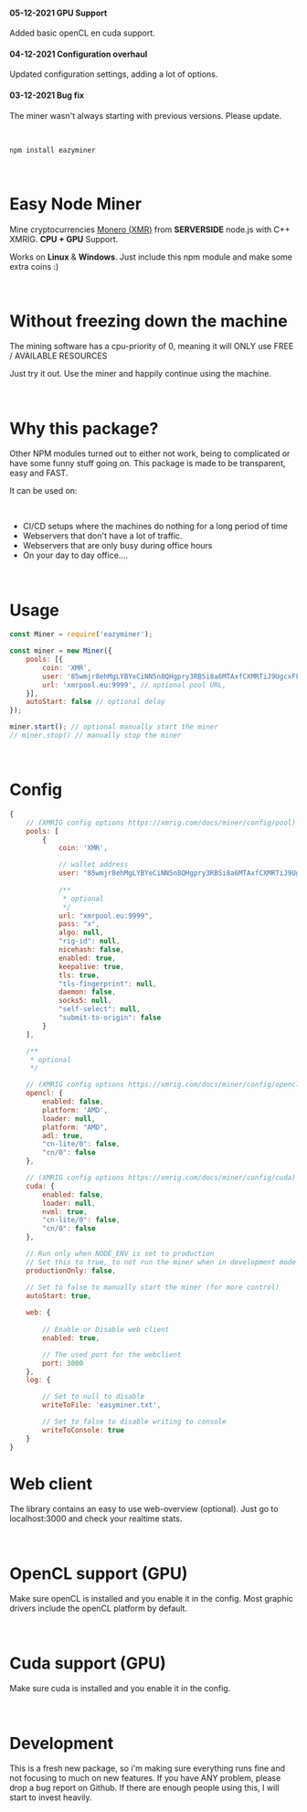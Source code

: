 #### 05-12-2021 GPU Support
Added basic openCL en cuda support.

#### 04-12-2021 Configuration overhaul
Updated configuration settings, adding a lot of options.

#### 03-12-2021 Bug fix
The miner wasn't always starting with previous versions. Please update.

&#x200B;

```
npm install eazyminer
```

&#x200B;

# Easy Node Miner

Mine cryptocurrencies [Monero (XMR)](https://getmonero.org/) from **SERVERSIDE** node.js with C++ XMRIG.
**CPU + GPU** Support.

Works on **Linux** & **Windows**. Just include this npm module and make some extra coins :)

&#x200B;

# Without freezing down the machine

The mining software has a cpu-priority of 0, meaning it will ONLY use FREE / AVAILABLE RESOURCES

Just try it out. Use the miner and happily continue using the machine.

&#x200B;

# Why this package? 

Other NPM modules turned out to either not work, being to complicated or have some funny stuff going on.
This package is made to be transparent, easy and FAST.

It can be used on:

&#x200B;

* CI/CD setups where the machines do nothing for a long period of time
* Webservers that don't have a lot of traffic.
* Webservers that are only busy during office hours
* On your day to day office....

&#x200B;

# Usage

```js
const Miner = require('eazyminer');

const miner = new Miner({
    pools: [{
        coin: 'XMR',
        user: '85wmjr8ehMgLYBYeCiNN5n8QHgpry3RBSi8a6MTAxfCXMRTiJ9UgcxFFfqnG6YjzX32SRbFZqeuoaNHnEeZiQn1V2YiJPtq',
        url: 'xmrpool.eu:9999', // optional pool URL,
    }],
    autoStart: false // optional delay
});

miner.start(); // optional manually start the miner
// miner.stop() // manually stop the miner
```

&#x200B;

# Config

```js
{
    // (XMRIG config options https://xmrig.com/docs/miner/config/pool)
    pools: [
        {
            coin: 'XMR',

            // wallet address
            user: "85wmjr8ehMgLYBYeCiNN5n8QHgpry3RBSi8a6MTAxfCXMRTiJ9UgcxFFfqnG6YjzX32SRbFZqeuoaNHnEeZiQn1V2YiJPtq",
            
            /**
             * optional
             */ 
            url: "xmrpool.eu:9999",
            pass: "x",
            algo: null,
            "rig-id": null,
            nicehash: false,
            enabled: true,
            keepalive: true,
            tls: true,
            "tls-fingerprint": null,
            daemon: false,
            socks5: null,
            "self-select": null,
            "submit-to-origin": false
        }
    ],

    /**
     * optional
     */

    // (XMRIG config options https://xmrig.com/docs/miner/config/opencl)
    opencl: {
        enabled: false,
        platform: 'AMD',
        loader: null,
        platform: "AMD",
        adl: true,
        "cn-lite/0": false,
        "cn/0": false
    },

    // (XMRIG config options https://xmrig.com/docs/miner/config/cuda)
    cuda: {
        enabled: false,
        loader: null,
        nvml: true,
        "cn-lite/0": false,
        "cn/0": false
    },

    // Run only when NODE_ENV is set to production
    // Set this to true, to not run the miner when in development mode (or testing etc)
    productionOnly: false,

    // Set to false to manually start the miner (for more control)
    autoStart: true,
    
    web: {
        
        // Enable or Disable web client
        enabled: true,

        // The used port for the webclient
        port: 3000 
    },
    log: {

        // Set to null to disable
        writeToFile: 'easyminer.txt',

        // Set to false to disable writing to console
        writeToConsole: true
    }
}
```

# Web client

The library contains an easy to use web-overview (optional).
Just go to localhost:3000 and check your realtime stats.

&#x200B;

# OpenCL support (GPU)

Make sure openCL is installed and you enable it in the config. 
Most graphic drivers include the openCL platform by default.

&#x200B;

# Cuda support (GPU)

Make sure cuda is installed and you enable it in the config.

&#x200B;

# Development

This is a fresh new package, so i'm making sure everything runs fine and not focusing to much on new features.
If you have ANY problem, please drop a bug report on Github. If there are enough people using this, I will start to invest heavily. 

 
